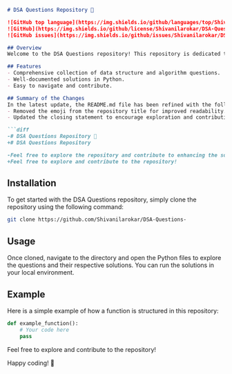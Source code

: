 ```markdown
# DSA Questions Repository 🌟

![GitHub top language](https://img.shields.io/github/languages/top/Shivanilarokar/DSA-Questions-) 
![GitHub](https://img.shields.io/github/license/Shivanilarokar/DSA-Questions-) 
![GitHub issues](https://img.shields.io/github/issues/Shivanilarokar/DSA-Questions-)

## Overview
Welcome to the DSA Questions repository! This repository is dedicated to providing a collection of data structure and algorithm questions along with their solutions. It serves as a valuable resource for both beginners and experienced developers looking to enhance their problem-solving skills.

## Features
- Comprehensive collection of data structure and algorithm questions.
- Well-documented solutions in Python.
- Easy to navigate and contribute.

## Summary of the Changes
In the latest update, the README.md file has been refined with the following changes:
- Removed the emoji from the repository title for improved readability.
- Updated the closing statement to encourage exploration and contributions without unnecessary embellishment.

```diff
-# DSA Questions Repository 🤖
+# DSA Questions Repository

-Feel free to explore the repository and contribute to enhancing the solutions! Happy coding! 🚀
+Feel free to explore and contribute to the repository!
```

## Installation
To get started with the DSA Questions repository, simply clone the repository using the following command:

```bash
git clone https://github.com/Shivanilarokar/DSA-Questions-
```

## Usage
Once cloned, navigate to the directory and open the Python files to explore the questions and their respective solutions. You can run the solutions in your local environment.

## Example
Here is a simple example of how a function is structured in this repository:

```python
def example_function():
    # Your code here
    pass
```

Feel free to explore and contribute to the repository!

Happy coding! 🎉
```